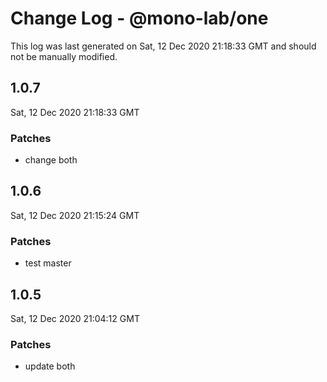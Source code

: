 # Change Log - @mono-lab/one

This log was last generated on Sat, 12 Dec 2020 21:18:33 GMT and should not be manually modified.

## 1.0.7
Sat, 12 Dec 2020 21:18:33 GMT

### Patches

- change both

## 1.0.6
Sat, 12 Dec 2020 21:15:24 GMT

### Patches

- test master

## 1.0.5
Sat, 12 Dec 2020 21:04:12 GMT

### Patches

- update both


